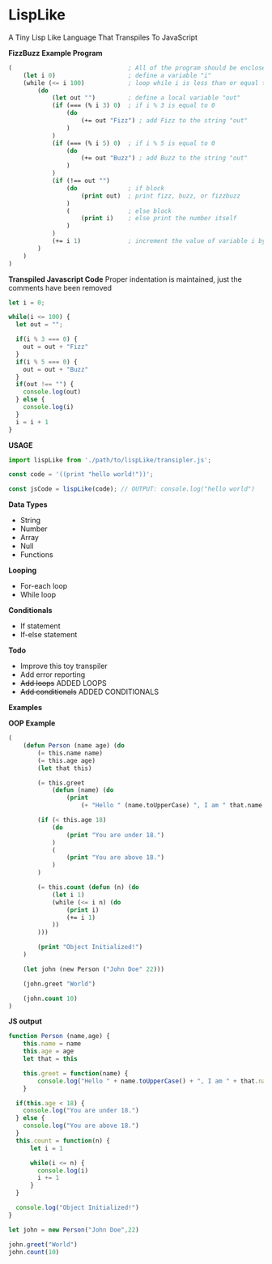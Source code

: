 # LispLike
A Tiny Lisp Like Language That Transpiles To JavaScript

**FizzBuzz Example Program**
```lisp
(                                ; All of the program should be enclosed within a single parenthesis or the "Global block"
    (let i 0)                    ; define a variable "i"
    (while (<= i 100)            ; loop while i is less than or equal to 100
        (do
            (let out "")         ; define a local variable "out"
            (if (=== (% i 3) 0)  ; if i % 3 is equal to 0
                (do
                    (+= out "Fizz") ; add Fizz to the string "out"
                )
            )
            (if (=== (% i 5) 0)  ; if i % 5 is equal to 0
                (do
                    (+= out "Buzz") ; add Buzz to the string "out"
                )
            )
            (if (!== out "")
                (do              ; if block
                    (print out)  ; print fizz, buzz, or fizzbuzz
                )
                (                ; else block
                    (print i)    ; else print the number itself
                )
            )
            (+= i 1)             ; increment the value of variable i by 1
        )
    )
)
```

**Transpiled Javascript Code**
Proper indentation is maintained, just the comments have been removed
```javascript
let i = 0;

while(i <= 100) {
  let out = "";

  if(i % 3 === 0) {
    out = out + "Fizz"
  }
  if(i % 5 === 0) {
    out = out + "Buzz"
  }
  if(out !== "") {
    console.log(out)
  } else {
    console.log(i)
  }
  i = i + 1
}
```

**USAGE**
```javascript
import lispLike from './path/to/lispLike/transipler.js';

const code = '((print "hello world!"))';

const jsCode = lispLike(code); // OUTPUT: console.log("hello world")
```

**Data Types**
* String
* Number
* Array
* Null
* Functions

**Looping**
* For-each loop
* While loop

**Conditionals**
* If statement
* If-else statement

**Todo**
* Improve this toy transpiler
* Add error reporting
* ~~Add loops~~ ADDED LOOPS
* ~~Add conditionals~~ ADDED CONDITIONALS

**Examples**

**OOP Example**

```lisp
(
    (defun Person (name age) (do
        (= this.name name)
        (= this.age age)
        (let that this)

        (= this.greet 
            (defun (name) (do
                (print 
                    (+ "Hello " (name.toUpperCase) ", I am " that.name "!"))))))

        (if (< this.age 18) 
            (do
                (print "You are under 18.")
            )
            (
                (print "You are above 18.")
            )
        )

        (= this.count (defun (n) (do
            (let i 1)
            (while (<= i n) (do
                (print i)
                (+= i 1)
            ))
        )))

        (print "Object Initialized!")
    )

    (let john (new Person ("John Doe" 22)))

    (john.greet "World")

    (john.count 10)
)
```
**JS output**
```javascript
function Person (name,age) {
    this.name = name
    this.age = age
    let that = this

    this.greet = function(name) {
        console.log("Hello " + name.toUpperCase() + ", I am " + that.name + "!")
    }

  if(this.age < 18) {
    console.log("You are under 18.")
  } else {
    console.log("You are above 18.")
  }
  this.count = function(n) {
      let i = 1

      while(i <= n) {
        console.log(i)
        i += 1
      }
  }

  console.log("Object Initialized!")
}

let john = new Person("John Doe",22)

john.greet("World")
john.count(10)
```
